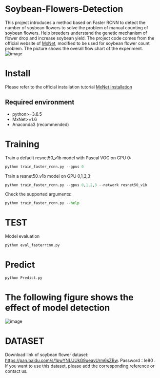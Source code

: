 # Soybean-Flowers-Detection
This project introduces a method based on Faster RCNN to detect the number of soybean flowers to solve the problem of manual counting of soybean flowers. Help breeders understand the genetic mechanism of flower drop and increase soybean yield. The project code comes from the official website of [MxNet](https://cv.gluon.ai/build/examples_detection/train_faster_rcnn_voc.html#sphx-glr-build-examples-detection-train-faster-rcnn-voc-py), modified to be used for soybean flower count problem. The picture shows the overall flow chart of the experiment.![image](https://github.com/yanzhuangzhuang123/Soybean-Flowers-Detection/tree/main/dataset/flow.png)
# Install
Please refer to the official installation tutorial [MxNet Installation](https://cv.gluon.ai/install/install-more.html#)
## Required environment
* python>=3.6.5
* MxNet>=1.6
* Anaconda3 (recommended)
# Training
Train a default resnet50_v1b model with Pascal VOC on GPU 0:
```python
python train_faster_rcnn.py --gpus 0
``` 
Train a resnet50_v1b model on GPU 0,1,2,3:
```python
python train_faster_rcnn.py --gpus 0,1,2,3 --network resnet50_v1b
``` 
Check the supported arguments:
```python
python train_faster_rcnn.py --help
``` 
# TEST
Model evaluation
```python
python eval_fasterrcnn.py 
```
# Predict 
```python
python Predict.py
```
# The following figure shows the effect of model detection
![image](https://github.com/yanzhuangzhuang123/Soybean-Flowers-Detection/tree/main/dataset/result.png)

# DATASET
Download link of soybean flower dataset: https://pan.baidu.com/s/1pwYNLUUkG9ueayUrm6sZBw.
Password：le80 .
If you want to use this dataset, please add the corresponding reference or contact us.
